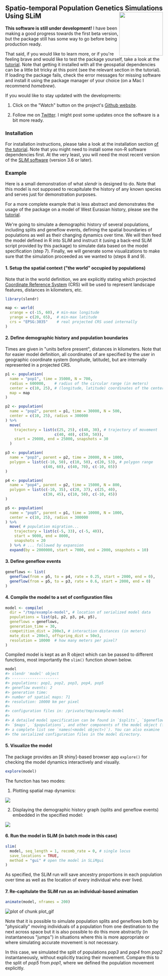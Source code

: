 <!-- README.md is generated from README.Rmd. Edit that file instead. -->



## Spatio-temporal Population Genetics Simulations Using SLiM <a href='https://bodkan.net/slendr'><img src="man/figures/logo.png" align="right" height="139"/></a>

**This software is still under development!** I have been making a good
progress towards the first beta version, but the package still has some
way to go before being production ready.

That said, if you would like to learn more, or if you're feeling brave
and would like to test the package yourself, take a look at the
[tutorial](https://bodkan.net/slendr/articles/tutorial.html). Note that
getting it installed with all the geospatial dependencies can be a
little bit tricky at this point (see the relevant section in the
tutorial). If loading the package fails, check the error messages for
missing software and install it using the package manager of your choice
(on a Mac I recommend *homebrew*).

If you would like to stay updated with the developments:

1.  Click on the "Watch" button on the project's [Github
    website](https://www.github.com/bodkan/slendr).

2.  Follow me on [Twitter](https://www.twitter.com/fleventy5). I might
    post some updates once the software is a bit more ready.

### Installation

For installation instructions, please take a look at the installation
section [of the
tutorial](https://bodkan.net/slendr/articles/tutorial.html#installation-and-setup-1).
Note that you might need to install some non-R software dependencies
first. At the very least, you will need the most recent version of the
[SLiM software](https://messerlab.org/slim/) (version 3.6 or later).

### Example

Here is a small demonstration of what *slendr* is designed to do. Note
that this model is not supposed to recapitulate the history of any known
species and serves just for demonstration purposes.

For a more complete example that is less abstract and demonstrates the
usage of the package on a model of West Eurasian history, please see the
[tutorial](https://bodkan.net/slendr/articles/tutorial.html).

We're going to simulate a demographic history of several populations,
including splits and geneflow events, defining the spatial boundaries of
populations as well as their changing dynamics over time. We
will then feed the model defined in R into SLiM and instruct it (using a
back-end SLiM script provided by this package) to simulate data based on
the model specification (step 7). Finally, we will generate some
visualizations to make sure that the simulation proceeded as we wanted
to (steps 8 and 9).

#### 1. Setup the spatial context ("the world" occupied by populations)

Note that in the world definition, we are explicitly stating which
projected [Coordinate Reference
System](https://en.wikipedia.org/wiki/Spatial_reference_system) (CRS)
will be used to represent landscape features, distances in kilometers,
etc.




```r
library(slendr)

map <- world(
  xrange = c(-15, 60), # min-max longitude
  yrange = c(20, 65),  # min-max latitude
  crs = "EPSG:3035"    # real projected CRS used internally
)
```

#### 2. Define demographic history and population boundaries

Times are given in "units before present", distances in kilometers. Note
that for easier model definition, all coordinates of are specified by
the user in geographic coordinate system (longitude, latitude), but are
internally represented in a projected CRS.


```r
p1 <- population(
  name = "pop1", time = 35000, N = 700,
  radius = 600000,    # radius of the circular range (in meters)
  center = c(10, 25), # (longitude, latitude) coordinates of the center
  map = map
)

p2 <- population(
  name = "pop2", parent = p1, time = 30000, N = 500,
  center = c(10, 25), radius = 300000
) %>%
  move(
    trajectory = list(c(25, 25), c(40, 30), # trajectory of movement
                      c(40, 40), c(50, 50)),
    start = 29000, end = 25000, snapshots = 30
  )

p3 <- population(
  name = "pop3", parent = p2, time = 20000, N = 1000,
  polygon = list(c(-10, 50), c(10, 50), c(20, 53), # polygon range
                 c(40, 60), c(40, 70), c(-10, 65))
)

p4 <- population(
  name = "pop4", parent = p2, time = 15000, N = 800,
  polygon = list(c(-10, 35), c(20, 37), c(25, 40),
                 c(30, 45), c(10, 50), c(-10, 45))
)

p5 <- population(
  name = "pop5", parent = p1, time = 10000, N = 1000,
  center = c(10, 25), radius = 300000
) %>%
  move( # population migration...
    trajectory = list(c(-5, 33), c(-5, 40)),
    start = 9000, end = 8000,
    snapshots = 20
  ) %>% # ... followed by expansion
  expand(by = 2000000, start = 7000, end = 2000, snapshots = 10)
```

#### 3. Define geneflow events


```r
geneflows <- list(
  geneflow(from = p5, to = p4, rate = 0.25, start = 2000, end = 0),
  geneflow(from = p5, to = p3, rate = 0.6, start = 2000, end = 0)
)
```

#### 4. Compile the model to a set of configuration files




```r
model <- compile(
  dir = "/tmp/example-model", # location of serialized model data
  populations = list(p1, p2, p3, p4, p5),
  geneflows = geneflows,
  generation_time = 30,
  competition_dist = 200e3, # interaction distances (in meters)
  mate_dist = 200e3, offspring_dist = 50e3,
  resolution = 10000  # how many meters per pixel?
)
```

Compiled model is kept as an R object which can be passed to different
functions, most importantly the `slim()` function shown below.


```r
model
#> slendr 'model' object 
#> --------------------- 
#> populations: pop1, pop2, pop3, pop4, pop5 
#> geneflow events: 2 
#> generation time: 
#> number of spatial maps: 71 
#> resolution: 10000 km per pixel
#> 
#> configuration files in: /private/tmp/example-model 
#> 
#> A detailed model specification can be found in `$splits`, `$geneflows`,
#> `$maps`, `$populations`, and other components of the model object (for
#> a complete list see `names(<model object>)`). You can also examine
#> the serialized configuration files in the model directory.
```

#### 5. Visualize the model

The package provides an [R shiny]-based browser app `explore()` for
checking the model dynamics interactively and visually.


```r
explore(model)
```

The function has two modes:

1. Plotting spatial map dynamics:

![](man/figures/shiny_maps.png)

2. Displaying the demographic history graph (splits and geneflow events) embedded in the specified model:

![](man/figures/shiny_graph.png)

#### 6. Run the model in SLiM (in batch mode in this case)




```r
slim(
  model, seq_length = 1, recomb_rate = 0, # single locus
  save_locations = TRUE,
  method = "gui" # open the model in SLiMgui
)
```

As specified, the SLiM run will save ancestry proportions in each
population over time as well as the location of every individual who
ever lived.

#### 7. Re-capitulate the SLiM run as an individual-based animation


```r
animate(model, nframes = 200)
```

![plot of chunk plot_gif](man/figures/README-plot_gif-1.gif)

Note that it is possible to simulate population splits and geneflows
both by "physically" moving individuals of a population from one
destination to the next across space but it is also possible to do this
more abstractly (in instantaneous "jumps") in situations where this is
more appropriate or where simulating accurate movement is not necessary.

In this case, we simulated the split of populations *pop3* and *pop4*
from *pop2* instantaneously, without explicitly tracing their movement.
Compare this to the split of *pop5* from *pop1*, where we defined the
population movement explicitly.
